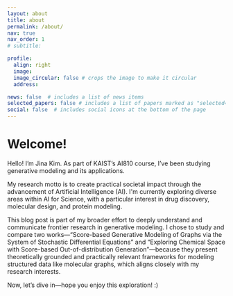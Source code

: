 ```yaml
---
layout: about
title: about
permalink: /about/
nav: true
nav_order: 1
# subtitle: 

profile:
  align: right
  image: 
  image_circular: false # crops the image to make it circular
  address: 

news: false  # includes a list of news items
selected_papers: false # includes a list of papers marked as "selected={true}"
social: false  # includes social icons at the bottom of the page
---
```


# Welcome!

Hello! I’m Jina Kim. As part of KAIST’s AI810 course, I’ve been studying generative modeling and its applications.

My research motto is to create practical societal impact through the advancement of Artificial Intelligence (AI). I'm currently exploring diverse areas within AI for Science, with a particular interest in drug discovery, molecular design, and protein modeling.

This blog post is part of my broader effort to deeply understand and communicate frontier research in generative modeling. I chose to study and compare two works—“Score-based Generative Modeling of Graphs via the System of Stochastic Differential Equations” and “Exploring Chemical Space with Score-based Out-of-distribution Generation”—because they present theoretically grounded and practically relevant frameworks for modeling structured data like molecular graphs, which aligns closely with my research interests.

Now, let’s dive in—hope you enjoy this exploration! :)
